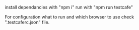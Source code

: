install dependancies with "npm i"
run with "npm run testcafe"

For configuration what to run and which browser to use check ".testcaferc.json" file.